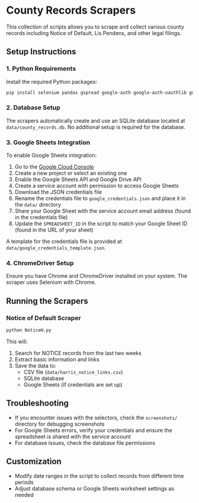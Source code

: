 # County Records Scrapers

This collection of scripts allows you to scrape and collect various county records including Notice of Default, Lis Pendens, and other legal filings.

## Setup Instructions

### 1. Python Requirements

Install the required Python packages:

```bash
pip install selenium pandas gspread google-auth google-auth-oauthlib google-auth-httplib2 gspread-dataframe
```

### 2. Database Setup

The scrapers automatically create and use an SQLite database located at `data/county_records.db`. No additional setup is required for the database.

### 3. Google Sheets Integration

To enable Google Sheets integration:

1. Go to the [Google Cloud Console](https://console.cloud.google.com/)
2. Create a new project or select an existing one
3. Enable the Google Sheets API and Google Drive API
4. Create a service account with permission to access Google Sheets
5. Download the JSON credentials file
6. Rename the credentials file to `google_credentials.json` and place it in the `data/` directory
7. Share your Google Sheet with the service account email address (found in the credentials file)
8. Update the `SPREADSHEET_ID` in the script to match your Google Sheet ID (found in the URL of your sheet)

A template for the credentials file is provided at `data/google_credentials_template.json`.

### 4. ChromeDriver Setup

Ensure you have Chrome and ChromeDriver installed on your system. The scraper uses Selenium with Chrome.

## Running the Scrapers

### Notice of Default Scraper

```bash
python NoticeH.py
```

This will:
1. Search for NOTICE records from the last two weeks
2. Extract basic information and links
3. Save the data to:
   - CSV file (`data/harris_notice_links.csv`)
   - SQLite database
   - Google Sheets (if credentials are set up)

## Troubleshooting

- If you encounter issues with the selectors, check the `screenshots/` directory for debugging screenshots
- For Google Sheets errors, verify your credentials and ensure the spreadsheet is shared with the service account
- For database issues, check the database file permissions

## Customization

- Modify date ranges in the script to collect records from different time periods
- Adjust database schema or Google Sheets worksheet settings as needed 